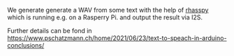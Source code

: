 
We generate generate a WAV from some text with the help of [rhasspy](https://rhasspy.readthedocs.io/en/latest/) which is running e.g. on a Rasperry Pi. 
and output the result via I2S.

Further details can be fond in https://www.pschatzmann.ch/home/2021/06/23/text-to-speach-in-arduino-conclusions/
